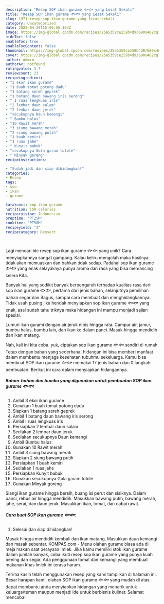 ```yaml
---
description: "Resep SOP ikan gurame 🐟🐟 yang Lezat Sekali"
title: "Resep SOP ikan gurame 🐟🐟 yang Lezat Sekali"
slug: 1971-resep-sop-ikan-gurame-yang-lezat-sekali
category: Uncategorized
date: 2022-04-24T15:09:06.104Z
image: https://img-global.cpcdn.com/recipes/25a5359ce259b4d9/680x482cq70/sop-ikan-gurame-foto-resep-utama.jpg
hideToc: false
enableToc: true
enableTocContent: false
thumbnail: https://img-global.cpcdn.com/recipes/25a5359ce259b4d9/680x482cq70/sop-ikan-gurame-foto-resep-utama.jpg
cover: https://img-global.cpcdn.com/recipes/25a5359ce259b4d9/680x482cq70/sop-ikan-gurame-foto-resep-utama.jpg
author: Admin
authorAv: notfound
ratingvalue: 3.7
reviewcount: 23
recipeingredient:
- "3 ekor ikan gurame"
- "1 buah tomat potong dadu"
- "1 batang sereh geprek"
- "1 batang daun bawang iris serong"
- " I ruas lengkuas iris"
- "2 lembar daun salam"
- "2 lembar daun jeruk"
- "secukupnya Daun kemangi"
- " Bumbu halus"
- "10 Rawit merah"
- "3 siung bawang merah"
- "2 siung bawang putih"
- "1 buah kemiri"
- "1 ruas jahe"
- " Kunyit bubuk"
- "secukupnya Gula garam totole"
- " Minyak goreng"
recipeinstructions:

- "Sudah jadi dan siap dihidangkan!"
categories:
- Resep
tags:
- sop
- ikan
- gurame

katakunci: sop ikan gurame 
nutrition: 159 calories
recipecuisine: Indonesian
preptime: "PT25M"
cooktime: "PT58M"
recipeyield: "3"
recipecategory: Dessert

---
```





Lagi mencari ide resep sop ikan gurame 🐟🐟 yang unik? Cara menyiapkannya sangat gampang. Kalau keliru mengolah maka hasilnya tidak akan memuaskan dan bahkan tidak sedap. Padahal sop ikan gurame 🐟🐟 yang enak selayaknya punya aroma dan rasa yang bisa memancing selera Kita.





Banyak hal yang sedikit banyak berpengaruh terhadap kualitas rasa dari sop ikan gurame 🐟🐟, pertama dari jenis bahan, selanjutnya pemilihan bahan segar dan Bagus, sampai cara membuat dan menghidangkannya. Tidak usah pusing jika hendak menyiapkan sop ikan gurame 🐟🐟 yang enak,      asal sudah tahu triknya maka hidangan ini mampu menjadi sajian spesial.














Lumuri ikan gurami dengan air jeruk nipis hingga rata. Campur air, jamur, bumbu halus, bumbu lain, dan ikan ke dalam panci. Masak hingga mendidih dan ikan matang.






Nah, kali ini kita coba, yuk, ciptakan sop ikan gurame 🐟🐟 sendiri di rumah. Tetap dengan bahan yang sederhana, hidangan ini bisa memberi manfaat dalam membantu menjaga kesehatan tubuhmu sekeluarga. Kamu bisa membuat SOP ikan gurame 🐟🐟 memakai 17 jenis bahan dan 0 langkah pembuatan. Berikut ini cara dalam menyiapkan hidangannya.

<!--inarticleads1-->

##### Bahan-bahan dan bumbu yang digunakan untuk pembuatan SOP ikan gurame 🐟🐟:

1. Ambil 3 ekor ikan gurame
1. Gunakan 1 buah tomat potong dadu
1. Siapkan 1 batang sereh geprek
1. Ambil 1 batang daun bawang iris serong
1. Ambil  I ruas lengkuas iris
1. Persiapkan 2 lembar daun salam
1. Sediakan 2 lembar daun jeruk
1. Sediakan secukupnya Daun kemangi
1. Ambil  Bumbu halus:
1. Gunakan 10 Rawit merah
1. Ambil 3 siung bawang merah
1. Siapkan 2 siung bawang putih
1. Persiapkan 1 buah kemiri
1. Sediakan 1 ruas jahe
1. Persiapkan  Kunyit bubuk
1. Gunakan secukupnya Gula garam totole
1. Gunakan  Minyak goreng


Siangi ikan gurame hingga bersih, buang isi perut dan sisiknya. Dalam panci, rebus air hingga mendidih. Masukkan bawang putih, bawang merah, jahe, serai, dan daun jeruk. Masukkan ikan, tomat, dan cabai rawit. 

<!--inarticleads2-->

##### Cara buat SOP ikan gurame 🐟🐟:


1. Selesai dan siap dihidangkan!

Masak hingga mendidih kembali dan ikan matang. Masukkan daun kemangi dan masak sebentar. KOMPAS.com - Menu olahan gurame biasa ada di meja makan saat perayaan Imlek. Jika kamu memiliki stok ikan gurame dalam jumlah banyak, coba ikuti resep sop ikan gurame yang punya kuah bening dan segar. Ada penggunaan tomat dan kemangi yang membuat makanan khas Imlek ini terasa harum. 

Terima kasih telah menggunakan resep yang kami tampilkan di halaman ini. Besar harapan kami, olahan SOP ikan gurame 🐟🐟 yang mudah di atas dapat membantu anda menyiapkan hidangan yang menarik untuk keluarga/teman maupun menjadi ide untuk berbisnis kuliner. Selamat mencoba!
